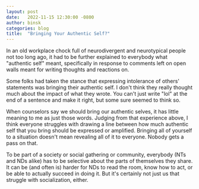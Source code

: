 ```yaml
---
layout: post
date:   2022-11-15 12:30:00 -0800
author: binsk
categories: blog
title:  "Bringing Your Authentic Self?"
---
```


In an old workplace chock full of neurodivergent and neurotypical people not too long ago, it had to be further explained to everybody what "authentic self" meant, specifically in response to comments left on open walls meant for writing thoughts and reactions on. 

Some folks had taken the stance that expressing intolerance of others' statements was bringing their authentic self. I don't think they really thought much about the impact of what they wrote. You can't just write "lol" at the end of a sentence and make it right, but some sure seemed to think so.

When counselors say we should bring our authentic selves, it has little meaning to me as just those words. Judging from that experience above, I think everyone struggles with drawing a line between how much authentic self that you bring should be expressed or amplified. Bringing all of yourself to a situation doesn't mean revealing all of it to everyone. Nobody gets a pass on that.

To be part of a society or social gathering or community, everybody (NTs and NDs alike) has to be selective about the parts of themselves they share. It can be (and often is) harder for NDs to read the room, know how to act, or be able to actually succeed in doing it. But it's certainly not just us that struggle with socialization, either.
